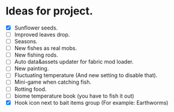 # Ideas for project.
- [x] Sunflower seeds.
- [ ] Improved leaves drop.
- [ ] Seasons.
- [ ] New fishes as real mobs.
- [ ] New fishing rods.
- [ ] Auto data&assets updater for fabric mod loader.
- [ ] New painting.
- [ ] Fluctuating temperature (And new setting to disable that). 
- [ ] Mini-game when catching fish.
- [ ] Rotting food.
- [ ] biome temperature book (you have to fish it out)
- [x] Hook icon next to bait items group (For example: Earthworms)